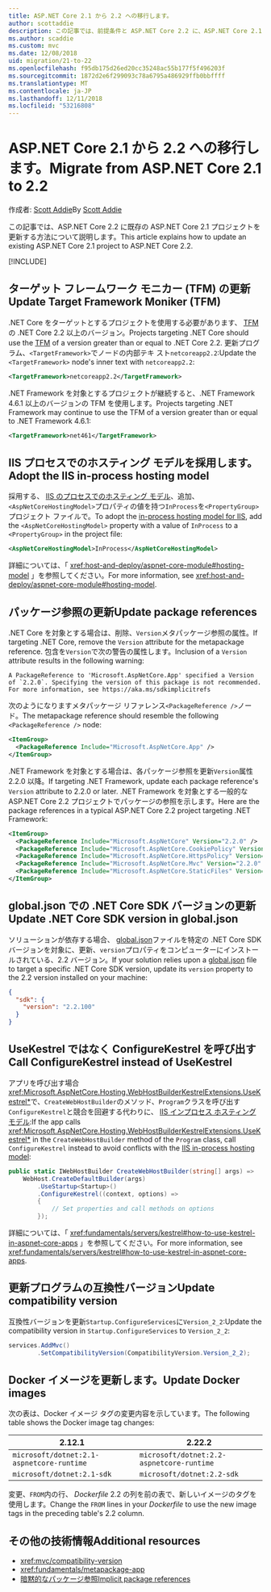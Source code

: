 ```yaml
---
title: ASP.NET Core 2.1 から 2.2 への移行します。
author: scottaddie
description: この記事では、前提条件と ASP.NET Core 2.2 に、ASP.NET Core 2.1 のプロジェクトを移行する最も一般的な手順について説明します。
ms.author: scaddie
ms.custom: mvc
ms.date: 12/08/2018
uid: migration/21-to-22
ms.openlocfilehash: f95db175d26ed20cc35248ac55b177f5f496203f
ms.sourcegitcommit: 1872d2e6f299093c78a6795a486929ffb0bbffff
ms.translationtype: MT
ms.contentlocale: ja-JP
ms.lasthandoff: 12/11/2018
ms.locfileid: "53216808"
---
```

# <a name="migrate-from-aspnet-core-21-to-22"></a><span data-ttu-id="52fdd-103">ASP.NET Core 2.1 から 2.2 への移行します。</span><span class="sxs-lookup"><span data-stu-id="52fdd-103">Migrate from ASP.NET Core 2.1 to 2.2</span></span>

<span data-ttu-id="52fdd-104">作成者: [Scott Addie](https://github.com/scottaddie)</span><span class="sxs-lookup"><span data-stu-id="52fdd-104">By [Scott Addie](https://github.com/scottaddie)</span></span>

<span data-ttu-id="52fdd-105">この記事では、ASP.NET Core 2.2 に既存の ASP.NET Core 2.1 プロジェクトを更新する方法について説明します。</span><span class="sxs-lookup"><span data-stu-id="52fdd-105">This article explains how to update an existing ASP.NET Core 2.1 project to ASP.NET Core 2.2.</span></span>

[!INCLUDE[](~/includes/net-core-prereqs-all-2.2.md)]

## <a name="update-target-framework-moniker-tfm"></a><span data-ttu-id="52fdd-106">ターゲット フレームワーク モニカー (TFM) の更新</span><span class="sxs-lookup"><span data-stu-id="52fdd-106">Update Target Framework Moniker (TFM)</span></span>

<span data-ttu-id="52fdd-107">.NET Core をターゲットとするプロジェクトを使用する必要があります、 [TFM](/dotnet/standard/frameworks#referring-to-frameworks)の .NET Core 2.2 以上のバージョン。</span><span class="sxs-lookup"><span data-stu-id="52fdd-107">Projects targeting .NET Core should use the [TFM](/dotnet/standard/frameworks#referring-to-frameworks) of a version greater than or equal to .NET Core 2.2.</span></span> <span data-ttu-id="52fdd-108">更新プログラム、`<TargetFramework>`でノードの内部テキ スト`netcoreapp2.2`:</span><span class="sxs-lookup"><span data-stu-id="52fdd-108">Update the `<TargetFramework>` node's inner text with `netcoreapp2.2`:</span></span>

```xml
<TargetFramework>netcoreapp2.2</TargetFramework>
```

<span data-ttu-id="52fdd-109">.NET Framework を対象とするプロジェクトが継続すると、.NET Framework 4.6.1 以上のバージョンの TFM を使用します。</span><span class="sxs-lookup"><span data-stu-id="52fdd-109">Projects targeting .NET Framework may continue to use the TFM of a version greater than or equal to .NET Framework 4.6.1:</span></span>

```xml
<TargetFramework>net461</TargetFramework>
```

## <a name="adopt-the-iis-in-process-hosting-model"></a><span data-ttu-id="52fdd-110">IIS プロセスでのホスティング モデルを採用します。</span><span class="sxs-lookup"><span data-stu-id="52fdd-110">Adopt the IIS in-process hosting model</span></span>

<span data-ttu-id="52fdd-111">採用する、 [IIS のプロセスでのホスティング モデル](xref:fundamentals/servers/aspnet-core-module#in-process-hosting-model)、追加、`<AspNetCoreHostingModel>`プロパティの値を持つ`InProcess`を`<PropertyGroup>`プロジェクト ファイルで。</span><span class="sxs-lookup"><span data-stu-id="52fdd-111">To adopt the [in-process hosting model for IIS](xref:fundamentals/servers/aspnet-core-module#in-process-hosting-model), add the `<AspNetCoreHostingModel>` property with a value of `InProcess` to a `<PropertyGroup>` in the project file:</span></span>

```xml
<AspNetCoreHostingModel>InProcess</AspNetCoreHostingModel>
```

<span data-ttu-id="52fdd-112">詳細については、「 <xref:host-and-deploy/aspnet-core-module#hosting-model> 」を参照してください。</span><span class="sxs-lookup"><span data-stu-id="52fdd-112">For more information, see <xref:host-and-deploy/aspnet-core-module#hosting-model>.</span></span>

## <a name="update-package-references"></a><span data-ttu-id="52fdd-113">パッケージ参照の更新</span><span class="sxs-lookup"><span data-stu-id="52fdd-113">Update package references</span></span>

<span data-ttu-id="52fdd-114">.NET Core を対象とする場合は、削除、`Version`メタパッケージ参照の属性。</span><span class="sxs-lookup"><span data-stu-id="52fdd-114">If targeting .NET Core, remove the `Version` attribute for the metapackage reference.</span></span> <span data-ttu-id="52fdd-115">包含を`Version`で次の警告の属性します。</span><span class="sxs-lookup"><span data-stu-id="52fdd-115">Inclusion of a `Version` attribute results in the following warning:</span></span>

```console
A PackageReference to 'Microsoft.AspNetCore.App' specified a Version of `2.2.0`. Specifying the version of this package is not recommended. For more information, see https://aka.ms/sdkimplicitrefs
```

<span data-ttu-id="52fdd-116">次のようになりますメタパッケージ リファレンス`<PackageReference />`ノード。</span><span class="sxs-lookup"><span data-stu-id="52fdd-116">The metapackage reference should resemble the following `<PackageReference />` node:</span></span>

```xml
<ItemGroup>
  <PackageReference Include="Microsoft.AspNetCore.App" />
</ItemGroup>
```

<span data-ttu-id="52fdd-117">.NET Framework を対象とする場合は、各パッケージ参照を更新`Version`属性 2.2.0 以降。</span><span class="sxs-lookup"><span data-stu-id="52fdd-117">If targeting .NET Framework, update each package reference's `Version` attribute to 2.2.0 or later.</span></span> <span data-ttu-id="52fdd-118">.NET Framework を対象とする一般的な ASP.NET Core 2.2 プロジェクトでパッケージの参照を示します。</span><span class="sxs-lookup"><span data-stu-id="52fdd-118">Here are the package references in a typical ASP.NET Core 2.2 project targeting .NET Framework:</span></span>

```xml
<ItemGroup>
  <PackageReference Include="Microsoft.AspNetCore" Version="2.2.0" />
  <PackageReference Include="Microsoft.AspNetCore.CookiePolicy" Version="2.2.0" />
  <PackageReference Include="Microsoft.AspNetCore.HttpsPolicy" Version="2.2.0" />
  <PackageReference Include="Microsoft.AspNetCore.Mvc" Version="2.2.0" />
  <PackageReference Include="Microsoft.AspNetCore.StaticFiles" Version="2.2.0" />
</ItemGroup>
```

## <a name="update-net-core-sdk-version-in-globaljson"></a><span data-ttu-id="52fdd-119">global.json での .NET Core SDK バージョンの更新</span><span class="sxs-lookup"><span data-stu-id="52fdd-119">Update .NET Core SDK version in global.json</span></span>

<span data-ttu-id="52fdd-120">ソリューションが依存する場合、 [global.json](/dotnet/core/tools/global-json)ファイルを特定の .NET Core SDK バージョンを対象に、更新、`version`プロパティをコンピューターにインストールされている、2.2 バージョン。</span><span class="sxs-lookup"><span data-stu-id="52fdd-120">If your solution relies upon a [global.json](/dotnet/core/tools/global-json) file to target a specific .NET Core SDK version, update its `version` property to the 2.2 version installed on your machine:</span></span>

```json
{
  "sdk": {
    "version": "2.2.100"
  }
}
```

## <a name="call-configurekestrel-instead-of-usekestrel"></a><span data-ttu-id="52fdd-121">UseKestrel ではなく ConfigureKestrel を呼び出す</span><span class="sxs-lookup"><span data-stu-id="52fdd-121">Call ConfigureKestrel instead of UseKestrel</span></span>

<span data-ttu-id="52fdd-122">アプリを呼び出す場合<xref:Microsoft.AspNetCore.Hosting.WebHostBuilderKestrelExtensions.UseKestrel*>で、`CreateWebHostBuilder`のメソッド、`Program`クラスを呼び出す`ConfigureKestrel`と競合を回避する代わりに、 [IIS インプロセス ホスティング モデル](xref:fundamentals/servers/aspnet-core-module#in-process-hosting-model):</span><span class="sxs-lookup"><span data-stu-id="52fdd-122">If the app calls <xref:Microsoft.AspNetCore.Hosting.WebHostBuilderKestrelExtensions.UseKestrel*> in the `CreateWebHostBuilder` method of the `Program` class, call `ConfigureKestrel` instead to avoid conflicts with the [IIS in-process hosting model](xref:fundamentals/servers/aspnet-core-module#in-process-hosting-model):</span></span>

```csharp
public static IWebHostBuilder CreateWebHostBuilder(string[] args) =>
    WebHost.CreateDefaultBuilder(args)
        .UseStartup<Startup>()
        .ConfigureKestrel((context, options) =>
        {
            // Set properties and call methods on options
        });
```

<span data-ttu-id="52fdd-123">詳細については、「 <xref:fundamentals/servers/kestrel#how-to-use-kestrel-in-aspnet-core-apps> 」を参照してください。</span><span class="sxs-lookup"><span data-stu-id="52fdd-123">For more information, see <xref:fundamentals/servers/kestrel#how-to-use-kestrel-in-aspnet-core-apps>.</span></span>

## <a name="update-compatibility-version"></a><span data-ttu-id="52fdd-124">更新プログラムの互換性バージョン</span><span class="sxs-lookup"><span data-stu-id="52fdd-124">Update compatibility version</span></span>

<span data-ttu-id="52fdd-125">互換性バージョンを更新`Startup.ConfigureServices`に`Version_2_2`:</span><span class="sxs-lookup"><span data-stu-id="52fdd-125">Update the compatibility version in `Startup.ConfigureServices` to `Version_2_2`:</span></span>

```csharp
services.AddMvc()
        .SetCompatibilityVersion(CompatibilityVersion.Version_2_2);
```

## <a name="update-docker-images"></a><span data-ttu-id="52fdd-126">Docker イメージを更新します。</span><span class="sxs-lookup"><span data-stu-id="52fdd-126">Update Docker images</span></span>

<span data-ttu-id="52fdd-127">次の表は、Docker イメージ タグの変更内容を示しています。</span><span class="sxs-lookup"><span data-stu-id="52fdd-127">The following table shows the Docker image tag changes:</span></span>

| <span data-ttu-id="52fdd-128">2.1</span><span class="sxs-lookup"><span data-stu-id="52fdd-128">2.1</span></span>                                       | <span data-ttu-id="52fdd-129">2.2</span><span class="sxs-lookup"><span data-stu-id="52fdd-129">2.2</span></span>                                       |
| ----------------------------------------- | ----------------------------------------- |
| `microsoft/dotnet:2.1-aspnetcore-runtime` | `microsoft/dotnet:2.2-aspnetcore-runtime` |
| `microsoft/dotnet:2.1-sdk`                | `microsoft/dotnet:2.2-sdk`                |

<span data-ttu-id="52fdd-130">変更、`FROM`内の行、 *Dockerfile* 2.2 の列を前の表で、新しいイメージのタグを使用します。</span><span class="sxs-lookup"><span data-stu-id="52fdd-130">Change the `FROM` lines in your *Dockerfile* to use the new image tags in the preceding table's 2.2 column.</span></span>

## <a name="additional-resources"></a><span data-ttu-id="52fdd-131">その他の技術情報</span><span class="sxs-lookup"><span data-stu-id="52fdd-131">Additional resources</span></span>

* <xref:mvc/compatibility-version>
* <xref:fundamentals/metapackage-app>
* [<span data-ttu-id="52fdd-132">暗黙的なパッケージ参照</span><span class="sxs-lookup"><span data-stu-id="52fdd-132">Implicit package references</span></span>](/dotnet/core/tools/csproj#implicit-package-references)
